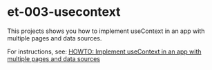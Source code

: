 # et-003-usecontext

This projects shows you how to implement useContext in an app with multiple pages and data sources.

For instructions, see: [HOWTO: Implement useContext in an app with multiple pages and data sources](https://edwardtanguay.vercel.app/howtos?id=636)

